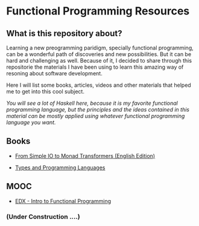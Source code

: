 # Functional Programming Resources


## What is this repository about?

Learning a new preogramming paridigm, specially functional programming, can be a wonderful path of discoveries and new possibilities. But it can be hard and challenging as well. Because of it, I decided to share through this repositorie the materials I have been using to learn this amazing way of resoning about software development.

Here I will list some books, articles, videos and other materials that helped me to get into this cool subject.

*You will see a lot of Haskell here, because it is my favorite functional programming language, but the principles and the ideas contained in this material can be mostly applied using whatever functional programming language you want.*


## Books

- [From Simple IO to Monad Transformers (English Edition)](https://www.amazon.com.br/Simple-IO-Monad-Transformers-English-ebook/dp/B00KN6XZ1M)

- [Types and Programming Languages](https://www.amazon.com.br/Types-Programming-Languages-Press-English-ebook/dp/B00AJXZ5JE/ref=sr_1_2?__mk_pt_BR=%C3%85M%C3%85%C5%BD%C3%95%C3%91&dchild=1&keywords=types+andprogramming+languages&qid=1592892544&s=digital-text&sr=1-2-spell)

## MOOC

- [EDX - Intro to Functional Programming](edx.org/course/introduction-to-functional-programming)




### (Under Construction ....)
